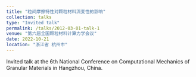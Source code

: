 ```yaml
---
title: "粒间摩擦特性对颗粒材料流变性的影响"
collection: talks
type: "Invited talk"
permalink: /talks/2012-03-01-talk-1
venue: "第六届全国颗粒材料计算力学会议"
date: 2022-10-21
location: "浙江省 杭州市"
---
```


Invited talk at the 6th National Conference on Computational Mechanics of Granular Materials in Hangzhou, China.
